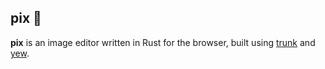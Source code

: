 ## pix 🎨

**pix** is an image editor written in Rust for the browser, built using
[trunk](https://github.com/thedodd/trunk) and [yew](https://github.com/yewstack/yew).
